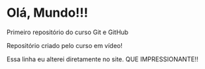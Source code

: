 # Olá, Mundo!!!
 Primeiro repositório do curso Git e GitHub

 Repositório criado pelo curso em vídeo!

 Essa linha eu alterei diretamente no site. QUE IMPRESSIONANTE!!
